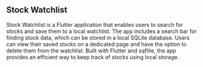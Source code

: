 ## Stock Watchlist
Stock Watchlist is a Flutter application that enables users to search for stocks and save them to a local watchlist. The app includes a search bar for finding stock data, which can be stored in a local SQLite database. Users can view their saved stocks on a dedicated page and have the option to delete them from the watchlist. Built with Flutter and sqflite, the app provides an efficient way to keep track of stocks using local storage.
